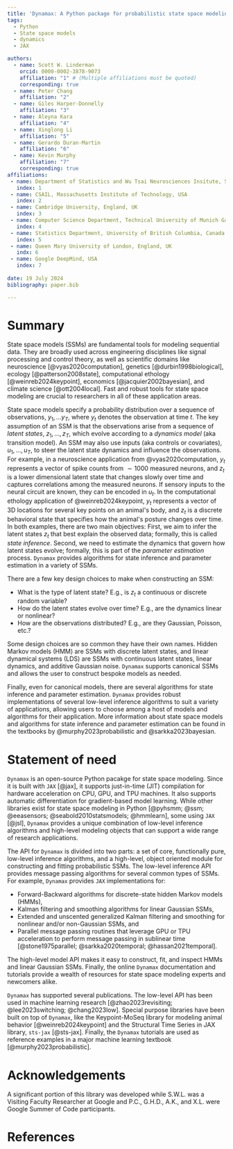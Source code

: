 ```yaml
---
title: 'Dynamax: A Python package for probabilistic state space modeling with JAX'
tags:
  - Python
  - State space models
  - dynamics
  - JAX

authors:
  - name: Scott W. Linderman
    orcid: 0000-0002-3878-9073
    affiliation: "1" # (Multiple affiliations must be quoted)
    corresponding: true
  - name: Peter Chang
    affiliation: "2"
  - name: Giles Harper-Donnelly
    affiliation: "3"
  - name: Aleyna Kara
    affiliation: "4"
  - name: Xinglong Li
    affiliation: "5"
  - name: Gerardo Duran-Martin
    affiliation: "6"
  - name: Kevin Murphy
    affiliation: "7"
    corresponding: true
affiliations:
 - name: Department of Statistics and Wu Tsai Neurosciences Insitute, Stanford University, USA
   index: 1
 - name: CSAIL, Massachusetts Institute of Technology, USA
   index: 2
 - name: Cambridge University, England, UK
   index: 3
 - name: Computer Science Department, Technical University of Munich Garching, Germany
   index: 4
 - name: Statistics Department, University of British Columbia, Canada
   index: 5
 - name: Queen Mary University of London, England, UK
   indx: 6
 - name: Google DeepMind, USA
   index: 7
 
date: 19 July 2024
bibliography: paper.bib

---
```


# Summary

State space models (SSMs) are fundamental tools for modeling sequential data. They are broadly used across engineering disciplines like signal processing and control theory, as well as scientific domains like neuroscience [@vyas2020computation], genetics [@durbin1998biological], ecology [@patterson2008state], computational ethology [@weinreb2024keypoint], economics [@jacquier2002bayesian], and climate science [@ott2004local]. Fast and robust tools for state space modeling are crucial to researchers in all of these application areas.

State space models specify a probability distribution over a sequence of observations, $y_1, \ldots y_T$, where $y_t$ denotes the observation at time $t$. The key assumption of an SSM is that the observations arise from a sequence of _latent states_, $z_1, \ldots, z_T$, which evolve according to a _dynamics model_ (aka transition model). An SSM may also use inputs (aka controls or covariates), $u_1,\ldots,u_T$, to steer the latent state dynamics and influence the observations. 
For example, in a neuroscience application from @vyas2020computation, $y_t$ represents a vector of spike counts from $\sim 1000$ measured neurons, and $z_t$ is a lower dimensional latent state that changes slowly over time and captures correlations among the measured neurons. If sensory inputs to the neural circuit are known, they can be encoded in $u_t$. 
In the computational ethology application of @weinreb2024keypoint, $y_t$ represents a vector of 3D locations for several key points on an animal's body, and $z_t$ is a discrete behavioral state that specifies how the animal's posture changes over time.
In both examples, there are two main objectives: First, we aim to infer the latent states $z_t$ that best explain the observed data; formally, this is called _state inference_. 
Second, we need to estimate the dynamics that govern how latent states evolve; formally, this is part of the _parameter estimation_ process. 
`Dynamax` provides algorithms for state inference and parameter estimation in a variety of SSMs. 

There are a few key design choices to make when constructing an SSM:

- What is the type of latent state? E.g., is $z_t$ a continuous or discrete random variable?
- How do the latent states evolve over time? E.g., are the dynamics linear or nonlinear?
- How are the observations distributed? E.g., are they Gaussian, Poisson, etc.?

Some design choices are so common they have their own names. Hidden Markov models (HMM) are SSMs with discrete latent states, and linear dynamical systems (LDS) are SSMs with continuous latent states, linear dynamics, and additive Gaussian noise.  `Dynamax` supports canonical SSMs and allows the user to construct bespoke models as needed.

Finally, even for canonical models, there are several algorithms for state inference and parameter estimation. `Dynamax` provides robust implementations of several low-level inference algorithms to suit a variety of applications, allowing users to choose among a host of models and algorithms for their application. More information about state space models and algorithms for state inference and parameter estimation can be found in the textbooks by @murphy2023probabilistic and @sarkka2023bayesian. 


# Statement of need

`Dynamax` is an open-source Python pacakge for state space modeling. Since it is built with `JAX` [@jax], it supports just-in-time (JIT) compilation for hardware acceleration on CPU, GPU, and TPU machines. It also supports automatic differentiation for gradient-based model learning. While other libraries exist for state space modeling in Python [@pyhsmm; @ssm; @eeasensors; @seabold2010statsmodels; @hmmlearn], some using `JAX` [@jsl],  `Dynamax` provides a unique combination of low-level inference algorithms and high-level modeling objects that can support a wide range of research applications.

The API for `Dynamax` is divided into two parts: a set of core, functionally pure, low-level inference algorithms, and a high-level, object oriented module for constructing and fitting probabilistic SSMs. The low-level inference API provides message passing algorithms for several common types of SSMs. For example, `Dynamax` provides `JAX` implementations for:

- Forward-Backward algorithms for discrete-state hidden Markov models (HMMs), 
- Kalman filtering and smoothing algorithms for linear Gaussian SSMs, 
- Extended and unscented generalized Kalman filtering and smoothing for nonlinear and/or non-Gaussian SSMs, and
- Parallel message passing routines that leverage GPU or TPU acceleration to perform message passing in sublinear time [@stone1975parallel; @sarkka2020temporal; @hassan2021temporal]. 

The high-level model API makes it easy to construct, fit, and inspect HMMs and linear Gaussian SSMs. Finally, the online `Dynamax` documentation and tutorials provide a wealth of resources for state space modeling experts and newcomers alike.

`Dynamax` has supported several publications. The low-level API has been used in machine learning research [@zhao2023revisiting; @lee2023switching; @chang2023low]. Special purpose libraries have been built on top of `Dynamax`, like the Keypoint-MoSeq library for modeling animal behavior [@weinreb2024keypoint] and the Structural Time Series in JAX library, `sts-jax` [@sts-jax]. Finally, the `Dynamax` tutorials are used as reference examples in a major machine learning textbook [@murphy2023probabilistic].  

# Acknowledgements

A significant portion of this library was developed while S.W.L. was a Visiting Faculty Researcher at Google and P.C., G.H.D., A.K., and X.L. were Google Summer of Code participants. 

# References